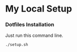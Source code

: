My Local Setup
==============

### Dotfiles Installation
Just run this command line.
```
./setup.sh
```

